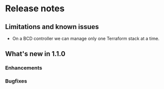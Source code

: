 # Release notes

## Limitations and known issues

- On a BCD controller we can manage only one Terraform stack at a time.


## What's new in 1.1.0

### Enhancements

### Bugfixes
